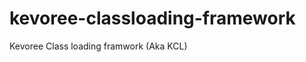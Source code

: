 kevoree-classloading-framework
==============================

Kevoree Class loading framwork (Aka KCL)
